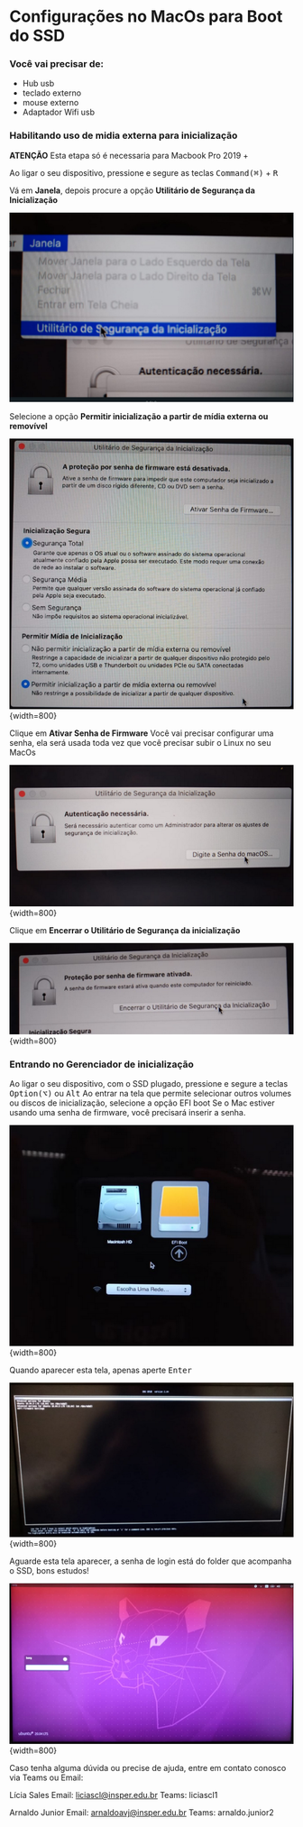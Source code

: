 # Configurações no MacOs para Boot do SSD 

### Você vai precisar de:

- Hub usb
- teclado externo
- mouse externo
- Adaptador Wifi usb


### Habilitando uso de midia externa para inicialização

**ATENÇÃO**
Esta etapa só é necessaria para Macbook Pro 2019 +

Ao ligar o seu dispositivo, pressione e segure as teclas <kbd>Command(⌘)</kbd> + <kbd>R</kbd>

Vá em **Janela**, depois procure a opção **Utilitário de Segurança da Inicialização**

![img/util.png](img/util.png)

Selecione a opção **Permitir inicialização a partir de mídia externa ou removível**

![img/permitindo.png](img/permitindo.png){width=800}


Clique em **Ativar Senha de Firmware** Você vai precisar configurar uma senha, ela será usada toda vez que você precisar subir o Linux no seu MacOs

![img/senha.png](img/senha.png){width=800}

Clique em **Encerrar o Utilitário de Segurança da inicialização** 

![img/encerrar.png](img/encerrar.png){width=800}

### Entrando no Gerenciador de inicialização

Ao ligar o seu dispositivo, com o SSD plugado, pressione e segure a teclas  <kbd>Option(⌥)</kbd> ou <kbd>Alt</kbd>
Ao entrar na tela que permite selecionar outros volumes ou discos de inicialização, selecione a opção EFI boot 
Se o Mac estiver usando uma senha de firmware, você precisará inserir a senha.


![img/disco.png](img/disco.png){width=800}


Quando aparecer esta tela, apenas aperte <kbd>Enter</kbd>


![img/grub.png](img/grub.png){width=800}

Aguarde esta tela aparecer, a senha de login está do folder que acompanha o SSD, bons estudos!


![img/login.png](img/login.png){width=800}


Caso tenha alguma dúvida ou precise de ajuda, entre em contato conosco via Teams ou Email:

Lícia Sales
Email: liciascl@insper.edu.br
Teams: liciascl1

Arnaldo Junior
Email: arnaldoavj@insper.edu.br
Teams: arnaldo.junior2


